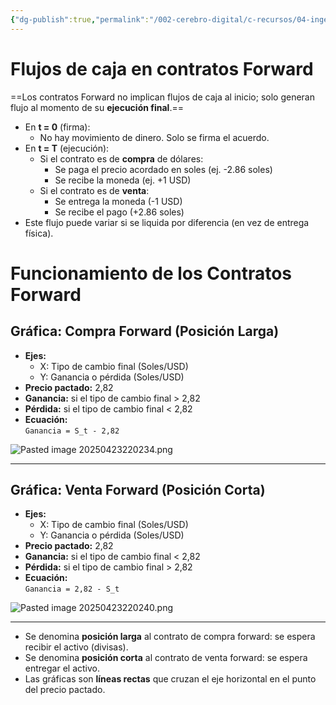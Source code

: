 ```yaml
---
{"dg-publish":true,"permalink":"/002-cerebro-digital/c-recursos/04-ingenieria-financiera/b-cursos/a-curso-de-ingenieria-financiera-y-mercados-financieros-globales/a8a-flujo-de-caja-en-contratos-forward/"}
---
```


# Flujos de caja en contratos Forward

==Los contratos Forward no implican flujos de caja al inicio; solo generan flujo al momento de su **ejecución final**.==

- En **t = 0** (firma):
    - No hay movimiento de dinero. Solo se firma el acuerdo.
- En **t = T** (ejecución):
    - Si el contrato es de **compra** de dólares:
        - Se paga el precio acordado en soles (ej. -2.86 soles)
        - Se recibe la moneda (ej. +1 USD)
    - Si el contrato es de **venta**:
        - Se entrega la moneda (-1 USD)
        - Se recibe el pago (+2.86 soles)
- Este flujo puede variar si se liquida por diferencia (en vez de entrega física).



# Funcionamiento de los Contratos Forward

## Gráfica: Compra Forward (Posición Larga)

- **Ejes:**
  - X: Tipo de cambio final (Soles/USD)
  - Y: Ganancia o pérdida (Soles/USD)
- **Precio pactado:** 2,82
- **Ganancia:** si el tipo de cambio final > 2,82
- **Pérdida:** si el tipo de cambio final < 2,82
- **Ecuación:**  
  `Ganancia = S_t - 2,82`

![Pasted image 20250423220234.png](/img/user/img/user/900%20-%20ANEXO/Pasted%20image%2020250423220234.png)

---

## Gráfica: Venta Forward (Posición Corta)

- **Ejes:**
  - X: Tipo de cambio final (Soles/USD)
  - Y: Ganancia o pérdida (Soles/USD)
- **Precio pactado:** 2,82
- **Ganancia:** si el tipo de cambio final < 2,82
- **Pérdida:** si el tipo de cambio final > 2,82
- **Ecuación:**  
  `Ganancia = 2,82 - S_t`

![Pasted image 20250423220240.png](/img/user/img/user/900%20-%20ANEXO/Pasted%20image%2020250423220240.png)

---
- Se denomina **posición larga** al contrato de compra forward: se espera recibir el activo (divisas).
- Se denomina **posición corta** al contrato de venta forward: se espera entregar el activo.
- Las gráficas son **líneas rectas** que cruzan el eje horizontal en el punto del precio pactado.